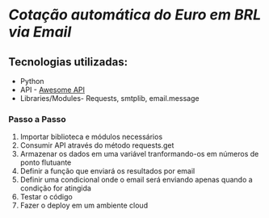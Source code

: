 # *Cotação automática do Euro em BRL via Email*

## Tecnologias utilizadas:

- Python 
- API - <a href="https://docs.awesomeapi.com.br/api-de-moedas" target="_blank">Awesome API</a>
- Libraries/Modules- Requests, smtplib, email.message

### Passo a Passo

1. Importar biblioteca e módulos necessários
2. Consumir API através do método requests.get
3. Armazenar os dados em uma variável tranformando-os em números de ponto flutuante
4. Definir a função que enviará os resultados por email
5. Definir uma condicional onde o email será enviando apenas quando a condição for atingida
6. Testar o código
7. Fazer o deploy em um ambiente cloud